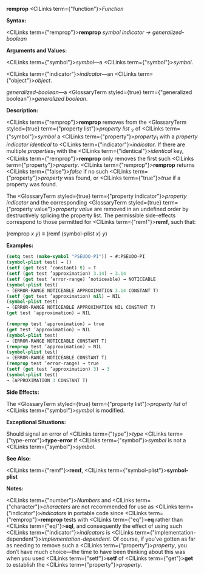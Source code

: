 **remprop** <ClLinks  term={"function"}><i>Function</i></ClLinks> 



**Syntax:** 



<ClLinks  term={"remprop"}><b>remprop</b></ClLinks> *symbol indicator → generalized-boolean* 



**Arguments and Values:** 



<ClLinks  term={"symbol"}><i>symbol</i></ClLinks>—a <ClLinks  term={"symbol"}><i>symbol</i></ClLinks>. 



<ClLinks  term={"indicator"}><i>indicator</i></ClLinks>—an <ClLinks  term={"object"}><i>object</i></ClLinks>. 



*generalized-boolean*—a <GlossaryTerm styled={true} term={"generalized boolean"}><i>generalized boolean</i></GlossaryTerm>. 



**Description:** 



<ClLinks  term={"remprop"}><b>remprop</b></ClLinks> removes from the <GlossaryTerm styled={true} term={"property list"}><i>property list</i></GlossaryTerm> <sub>2</sub> of <ClLinks  term={"symbol"}><i>symbol</i></ClLinks> a <ClLinks  term={"property"}><i>property</i></ClLinks><sub>1</sub> with a *property indicator identical* to <ClLinks  term={"indicator"}><i>indicator</i></ClLinks>. If there are multiple *properties*<sub>1</sub> with the <ClLinks  term={"identical"}><i>identical</i></ClLinks> key, <ClLinks  term={"remprop"}><b>remprop</b></ClLinks> only removes the first such <ClLinks  term={"property"}><i>property</i></ClLinks>. <ClLinks  term={"remprop"}><b>remprop</b></ClLinks> returns <ClLinks  term={"false"}><i>false</i></ClLinks> if no such <ClLinks  term={"property"}><i>property</i></ClLinks> was found, or <ClLinks  term={"true"}><i>true</i></ClLinks> if a property was found. 



The <GlossaryTerm styled={true} term={"property indicator"}><i>property indicator</i></GlossaryTerm> and the corresponding <GlossaryTerm styled={true} term={"property value"}><i>property value</i></GlossaryTerm> are removed in an undefined order by destructively splicing the property list. The permissible side-effects correspond to those permitted for <ClLinks  term={"remf"}><b>remf</b></ClLinks>, such that: 



(remprop *x y*) *≡* (remf (symbol-plist *x*) *y*) 



**Examples:**
```lisp
(setq test (make-symbol "PSEUDO-PI")) → #:PSEUDO-PI 
(symbol-plist test) → () 
(setf (get test ’constant) t) → T 
(setf (get test ’approximation) 3.14) → 3.14 
(setf (get test ’error-range) ’noticeable) → NOTICEABLE 
(symbol-plist test) 
→ (ERROR-RANGE NOTICEABLE APPROXIMATION 3.14 CONSTANT T) 
(setf (get test ’approximation) nil) → NIL 
(symbol-plist test) 
→ (ERROR-RANGE NOTICEABLE APPROXIMATION NIL CONSTANT T) 
(get test ’approximation) → NIL 

(remprop test ’approximation) → true 
(get test ’approximation) → NIL 
(symbol-plist test) 
→ (ERROR-RANGE NOTICEABLE CONSTANT T) 
(remprop test ’approximation) → NIL 
(symbol-plist test) 
→ (ERROR-RANGE NOTICEABLE CONSTANT T) 
(remprop test ’error-range) → true 
(setf (get test ’approximation) 3) → 3 
(symbol-plist test) 
→ (APPROXIMATION 3 CONSTANT T) 
```
**Side Effects:** 



The <GlossaryTerm styled={true} term={"property list"}><i>property list</i></GlossaryTerm> of <ClLinks  term={"symbol"}><i>symbol</i></ClLinks> is modified. 



**Exceptional Situations:** 



Should signal an error of <ClLinks  term={"type"}><i>type</i></ClLinks> <ClLinks  term={"type-error"}><b>type-error</b></ClLinks> if <ClLinks  term={"symbol"}><i>symbol</i></ClLinks> is not a <ClLinks  term={"symbol"}><i>symbol</i></ClLinks>. 



**See Also:** 



<ClLinks  term={"remf"}><b>remf</b></ClLinks>, <ClLinks  term={"symbol-plist"}><b>symbol-plist</b></ClLinks> 



**Notes:** 



<ClLinks  term={"number"}><i>Numbers</i></ClLinks> and <ClLinks  term={"character"}><i>characters</i></ClLinks> are not recommended for use as <ClLinks  term={"indicator"}><i>indicators</i></ClLinks> in portable code since <ClLinks  term={"remprop"}><b>remprop</b></ClLinks> tests with <ClLinks  term={"eq"}><b>eq</b></ClLinks> rather than <ClLinks  term={"eql"}><b>eql</b></ClLinks>, and consequently the effect of using such <ClLinks  term={"indicator"}><i>indicators</i></ClLinks> is <ClLinks  term={"implementation-dependent"}><i>implementation-dependent</i></ClLinks>. Of course, if you’ve gotten as far as needing to remove such a <ClLinks  term={"property"}><i>property</i></ClLinks>, you don’t have much choice—the time to have been thinking about this was when you used <ClLinks  term={"setf"}><b>setf</b></ClLinks> of <ClLinks  term={"get"}><b>get</b></ClLinks> to establish the <ClLinks  term={"property"}><i>property</i></ClLinks>. 



